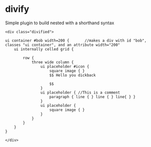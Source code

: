 # divify
Simple plugin to build nested with a shorthand syntax

    <div class="divified">

    ui container #bob width=200 {       //makes a div with id "bob", classes "ui container", and an attribute width="200"
        ui internally celled grid {
       
            row {
                three wide column {
                    ui placeholder #icon { 
                        square image { } 
                        $$ Hello you dickback 

                        $$
                    }
                    ui placeholder { //This is a comment
                        paragraph { line { } line { } line{ } } 
                    }
                    ui placeholder { 
                        square image { } 
                    }
                }
            }
        }
    }

    </div>
